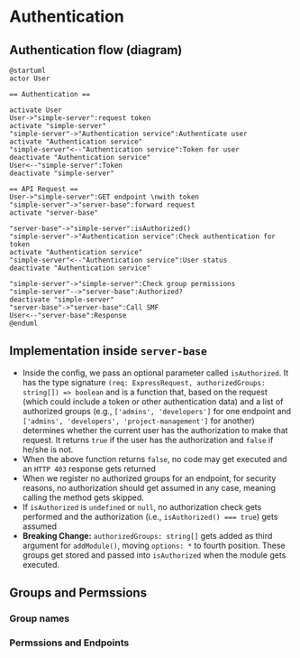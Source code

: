 # Authentication

## Authentication flow (diagram)
```plantuml
@startuml
actor User

== Authentication ==

activate User
User->"simple-server":request token
activate "simple-server"
"simple-server"->"Authentication service":Authenticate user
activate "Authentication service"
"simple-server"<--"Authentication service":Token for user
deactivate "Authentication service"
User<--"simple-server":Token
deactivate "simple-server"

== API Request ==
User->"simple-server":GET endpoint \nwith token
"simple-server"->"server-base":forward request
activate "server-base"

"server-base"->"simple-server":isAuthorized()
"simple-server"->"Authentication service":Check authentication for token
activate "Authentication service"
"simple-server"<--"Authentication service":User status
deactivate "Authentication service"

"simple-server"->"simple-server":Check group permissions
"simple-server"-->"server-base":Authorized?
deactivate "simple-server"
"server-base"->"server-base":Call SMF
User<--"server-base":Response
@enduml
```

## Implementation inside `server-base`
- Inside the config, we pass an optional parameter called `isAuthorized`. It has the type signature `(req: ExpressRequest, authorizedGroups: string[]) => boolean` and is a function that, based on the request (which could include a token or other authentication data) and a list of authorized groups (e.g., `['admins', 'developers']` for one endpoint and `['admins', 'developers', 'project-management']` for another) determines whether the current user has the authorization to make that request. It returns `true` if the user has the authorization and `false` if he/she is not.
- When the above function returns `false`, no code may get executed and an `HTTP 403` response gets returned
- When we register no authorized groups for an endpoint, for security reasons, no authorization should get assumed in any case, meaning calling the method gets skipped.
- If `isAuthorized` is `undefined` or `null`, no authorization check gets performed and the authorization (i.e., `isAuthorized() === true`) gets assumed
- **Breaking Change:** `authorizedGroups: string[]` gets added as third argument for `addModule()`, moving `options: *` to fourth position. These groups get stored and passed into `isAuthorized` when the module gets executed.

## Groups and Permssions
<!-- TODO -->
### Group names
<!-- TODO -->
### Permssions and Endpoints
<!-- TODO -->
